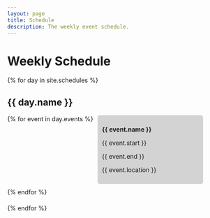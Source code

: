 ```yaml
---
layout: page
title: Schedule
description: The weekly event schedule.
---
```


# Weekly Schedule

<div class="weekly-schedule">
  {% for day in site.schedules %}
    <div class="day-schedule">
      <h2>{{ day.name }}</h2>
      <div class="events-container">
        {% for event in day.events %}
          <div class="event {{ event.style | default: 'default-style' }}">
            <p><strong>{{ event.name }}</strong></p>
            <p class="start-time">{{ event.start }}</p>
            <p class="end-time">{{ event.end }}</p>
            <p>{{ event.location }}</p>
          </div>
        {% endfor %}
      </div>
    </div>
  {% endfor %}
</div>

<script src="../assets/darkmode.js"></script>
<script>
  window.addEventListener("DOMContentLoaded", (event) => {
    onLoad();
    
    // Optional JavaScript logic to handle overlaps dynamically
    const events = document.querySelectorAll('.event');
    events.forEach(event => {
      const startTime = event.querySelector('.start-time').textContent;
      const endTime = event.querySelector('.end-time').textContent;
      
      // You can add your overlap detection logic here and adjust layout accordingly
    });
  });
</script>

<!-- CSS -->
<style>
  .weekly-schedule {
    width: 100%;
  }

  .day-schedule {
    margin-bottom: 20px;
  }

  .events-container {
    display: flex;
    flex-wrap: wrap;
    gap: 10px;
  }

  .event {
    padding: 10px;
    border-radius: 5px;
    background-color: lightgray;
    width: 48%;
    box-sizing: border-box;
  }

  .red {
    background-color: red;
  }

  .gray {
    background-color: gray;
  }

  @media (max-width: 768px) {
    .event {
      width: 100%;
    }
  }
</style>

